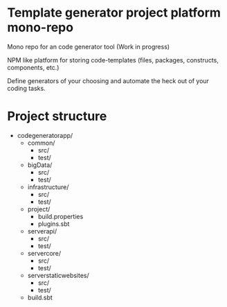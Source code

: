 # Template generator project platform mono-repo 

Mono repo for an code generator tool (Work in progress)

NPM like platform for storing code-templates (files, packages, constructs, components, etc.)

Define generators of your choosing and automate the heck out of your coding tasks. 

# Project structure
* codegeneratorapp/
    * common/
        * src/
        * test/
    * bigData/
        * src/
        * test/
    * infrastructure/
        * src/
        * test/
    * project/
        * build.properties
        * plugins.sbt
   * serverapi/
        * src/
        * test/
   * servercore/
        * src/
        * test/
   * serverstaticwebsites/
       * src/
       * test/
   * build.sbt
